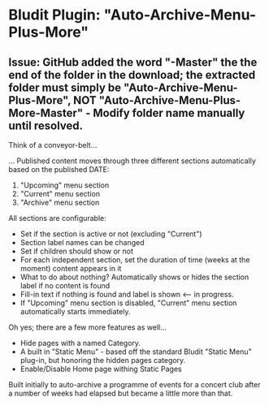 # Bludit Plugin: "Auto-Archive-Menu-Plus-More"

## Issue: GitHub added the word "-Master" the the end of the folder in the download; the extracted folder must simply be "Auto-Archive-Menu-Plus-More", NOT "Auto-Archive-Menu-Plus-More-Master" - Modify folder name manually until resolved.

Think of a conveyor-belt...

... Published content moves through three different sections automatically based on the published DATE:
<ol><li>"Upcoming" menu section</li>
    <li>"Current" menu section</li>
    <li>"Archive" menu section</li>
</ol>

All sections are configurable:
<ul>
    <li>Set if the section is active or not (excluding "Current")</li>
    <li>Section label names can be changed</li>    
    <li>Set if children should show or not</li>    
    <li>For each independent section, set the duration of time (weeks at the moment) content appears in it</li>
    <li>What to do about nothing? Automatically shows or hides the section label if no content is found</li>
    <li>Fill-in text if nothing is found and label is shown <-- in progress.</li>
    <li>If "Upcoming" menu section is disabled, "Current" menu section automatically starts immediately.</li>
</ul>

Oh yes; there are a few more features as well...
<ul>
    <li>Hide pages with a named Category.</li>
    <li>A built in "Static Menu" - based off the standard Bludit "Static Menu" plug-in, but honoring the hidden pages category.</li>
    <li>Enable/Disable Home page withing Static Pages</li>
</ul>

Built initially to auto-archive a programme of events for a concert club after a number of weeks had elapsed but became a little more than that.
